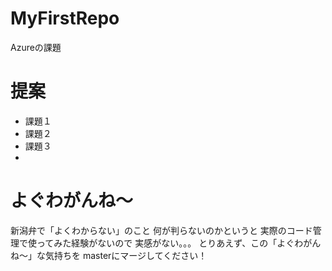 # MyFirstRepo
Azureの課題

# 提案
- 課題１
- 課題２
- 課題３
- 
# よぐわがんね～
新潟弁で「よくわからない」のこと
何が判らないのかというと
実際のコード管理で使ってみた経験がないので
実感がない。。。
とりあえず、この「よぐわがんね～」な気持ちを
masterにマージしてください！
